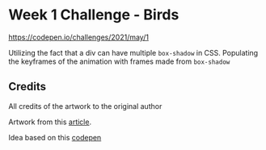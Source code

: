 # Week 1 Challenge - Birds

https://codepen.io/challenges/2021/may/1

Utilizing the fact that a div can have multiple `box-shadow` in CSS.
Populating the keyframes of the animation with frames made from `box-shadow`

## Credits

All credits of the artwork to the original author

Artwork from this [article](http://www.ryanbrucebadilla.com/pixel%20art/art/animation/2017/01/02/first-pixel-art.html).

Idea based on this [codepen](https://codepen.io/timothyguo/pen/jbarzP)
